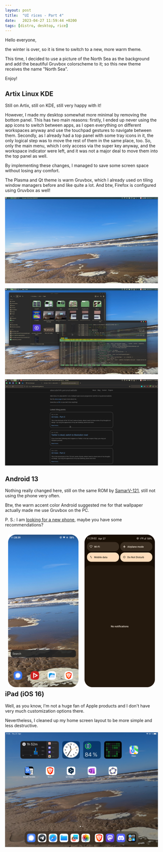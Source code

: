 ```yaml
---
layout: post
title:  "UI rices - Part 4"
date:   2023-04-27 11:59:44 +0200
tags: [distro, desktop, rice]
---
```


Hello everyone,

the winter is over, so it is time to switch to a new, more warm theme.

This time, I decided to use a picture of the North Sea as the background and
add the beautiful Gruvbox colorscheme to it; so this new theme receives the name
"North Sea".

Enjoy!

## Artix Linux KDE

Still on Artix, still on KDE, still very happy with it!

However, I made my desktop somewhat more minimal by removing the bottom panel.
This has two main reasons: firstly, I ended up never using the app icons to
switch between apps, as I open everything on different workspaces anyway and use
the touchpad gestures to navigate between them. Secondly, as I already had a top
panel with some tray icons in it, the only logical step was to move the rest of
them in the same place, too. So, only the main menu, which I only access via the
super key anyway, and the workspace indicator were left, and it was not a major
deal to move them into the top panel as well.

By implementing these changes, I managed to save some screen space without
losing any comfort.

The Plasma and Qt theme is warm Gruvbox, which I already used on tiling window
managers before and like quite a lot. And btw, Firefox is configured using
Gruvbox as well!

![artix-linux 1](/assets/img/rices/artix-linux-2304-north-sea-01.webp)

![artix-linux 2](/assets/img/rices/artix-linux-2304-north-sea-02.webp)

![artix-linux 2](/assets/img/rices/artix-linux-2304-north-sea-03.webp)

## Android 13

Nothing really changed here, still on the same ROM by [SamarV-121](https://samarv121.wtf/),
still not using the phone very often.

Btw, the warm accent color Android suggested me for that wallpaper actually
made me use Gruvbox on the PC.

P. S.: I am [looking for a new phone](https://alexcoder04.github.io/2023/04/27/next-phone.html),
maybe you have some recommendations?

<img src="/assets/img/rices/android-13-2304-north-sea-01.png" alt="android-13 1" style="width: 46%; float: left; margin: 2%;">
<img src="/assets/img/rices/android-13-2304-north-sea-02.png" alt="android-13 2" style="width: 46%; float: left; margin: 2%;">

## iPad (iOS 16)

Well, as you know, I'm not a huge fan of Apple products and I don't have very
much customization options there.

Nevertheless, I cleaned up my home screen layout to be more simple and less
destructive.

![ipad-16](/assets/img/rices/ipad-16-2304-north-sea-01.png)

